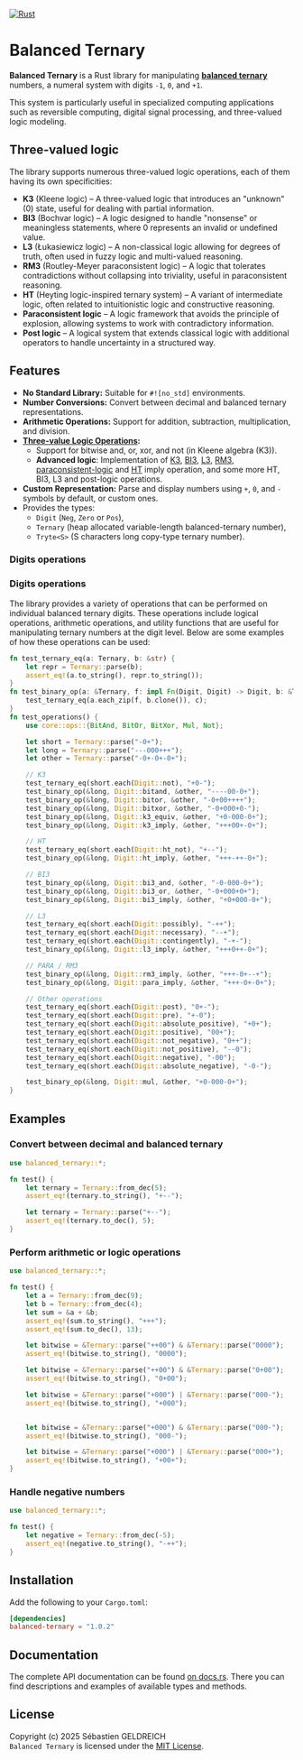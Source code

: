 [![Rust](https://github.com/Trehinos/balanced-ternary/actions/workflows/rust.yml/badge.svg)](https://github.com/Trehinos/balanced-ternary/actions/workflows/rust.yml)

# Balanced Ternary

**Balanced Ternary** is a Rust library for manipulating
**[balanced ternary](https://en.wikipedia.org/wiki/Balanced_ternary)**
numbers, a numeral system with digits `-1`, `0`, and `+1`.

This system is particularly useful in specialized computing applications such as reversible computing, digital signal
processing, and three-valued logic modeling.

## Three-valued logic

The library supports numerous three-valued logic operations, each of them having its own specificities:

- **K3** (Kleene logic) – A three-valued logic that introduces an "unknown" (0) state,
  useful for dealing with partial information.
- **BI3** (Bochvar logic) – A logic designed to handle "nonsense" or meaningless statements,
  where 0 represents an invalid or undefined value.
- **L3** (Łukasiewicz logic) – A non-classical logic allowing for degrees of truth,
  often used in fuzzy logic and multi-valued reasoning.
- **RM3** (Routley-Meyer paraconsistent logic) – A logic that tolerates contradictions without collapsing into
  triviality,
  useful in paraconsistent reasoning.
- **HT** (Heyting logic-inspired ternary system) – A variant of intermediate logic,
  often related to intuitionistic logic and constructive reasoning.
- **Paraconsistent logic** – A logic framework that avoids the principle of explosion,
  allowing systems to work with contradictory information.
- **Post logic** – A logical system that extends classical logic with additional operators to handle uncertainty in a
  structured way.

## Features

- **No Standard Library:** Suitable for `#![no_std]` environments.
- **Number Conversions:** Convert between decimal and balanced ternary representations.
- **Arithmetic Operations:** Support for addition, subtraction, multiplication, and division.
- **[Three-value Logic Operations](https://en.wikipedia.org/wiki/Three-valued_logic):**
    - Support for bitwise and, or, xor, and not (in Kleene algebra (K3)).
    - **Advanced logic**: Implementation of
      [K3](https://en.wikipedia.org/wiki/De_Morgan_algebra#Kleene_algebra),
      [BI3](https://en.wikipedia.org/wiki/Many-valued_logic#Bochvar's_internal_three-valued_logic),
      [L3](https://en.wikipedia.org/wiki/%C5%81ukasiewicz_logic),
      [RM3](https://en.wikipedia.org/wiki/Paraconsistent_logic#An_ideal_three-valued_paraconsistent_logic),
      [paraconsistent-logic](https://en.wikipedia.org/wiki/Paraconsistent_logic#An_ideal_three-valued_paraconsistent_logic)
      and [HT](https://en.wikipedia.org/wiki/Intermediate_logic) imply operation,
      and some more HT, BI3, L3 and post-logic operations.
- **Custom Representation:** Parse and display numbers using `+`, `0`, and `-` symbols by default, or custom ones.
- Provides the types:
    - `Digit` (`Neg`, `Zero` or `Pos`),
    - `Ternary` (heap allocated variable-length balanced-ternary number),
    - `Tryte<S>` (S characters long copy-type ternary number).

### Digits operations

### Digits operations

The library provides a variety of operations that can be performed on individual balanced ternary digits. These
operations include logical operations, arithmetic operations, and utility functions that are useful for manipulating
ternary numbers at the digit level. Below are some examples of how these operations can be used:

```rust
fn test_ternary_eq(a: Ternary, b: &str) {
    let repr = Ternary::parse(b);
    assert_eq!(a.to_string(), repr.to_string());
}
fn test_binary_op(a: &Ternary, f: impl Fn(Digit, Digit) -> Digit, b: &Ternary, c: &str) {
    test_ternary_eq(a.each_zip(f, b.clone()), c);
}
fn test_operations() {
    use core::ops::{BitAnd, BitOr, BitXor, Mul, Not};

    let short = Ternary::parse("-0+");
    let long = Ternary::parse("---000+++");
    let other = Ternary::parse("-0+-0+-0+");

    // K3
    test_ternary_eq(short.each(Digit::not), "+0-");
    test_binary_op(&long, Digit::bitand, &other, "----00-0+");
    test_binary_op(&long, Digit::bitor, &other, "-0+00++++");
    test_binary_op(&long, Digit::bitxor, &other, "-0+000+0-");
    test_binary_op(&long, Digit::k3_equiv, &other, "+0-000-0+");
    test_binary_op(&long, Digit::k3_imply, &other, "+++00+-0+");

    // HT
    test_ternary_eq(short.each(Digit::ht_not), "+--");
    test_binary_op(&long, Digit::ht_imply, &other, "+++-++-0+");

    // BI3
    test_binary_op(&long, Digit::bi3_and, &other, "-0-000-0+");
    test_binary_op(&long, Digit::bi3_or, &other, "-0+000+0+");
    test_binary_op(&long, Digit::bi3_imply, &other, "+0+000-0+");

    // L3
    test_ternary_eq(short.each(Digit::possibly), "-++");
    test_ternary_eq(short.each(Digit::necessary), "--+");
    test_ternary_eq(short.each(Digit::contingently), "-+-");
    test_binary_op(&long, Digit::l3_imply, &other, "+++0++-0+");

    // PARA / RM3
    test_binary_op(&long, Digit::rm3_imply, &other, "+++-0+--+");
    test_binary_op(&long, Digit::para_imply, &other, "+++-0+-0+");

    // Other operations
    test_ternary_eq(short.each(Digit::post), "0+-");
    test_ternary_eq(short.each(Digit::pre), "+-0");
    test_ternary_eq(short.each(Digit::absolute_positive), "+0+");
    test_ternary_eq(short.each(Digit::positive), "00+");
    test_ternary_eq(short.each(Digit::not_negative), "0++");
    test_ternary_eq(short.each(Digit::not_positive), "--0");
    test_ternary_eq(short.each(Digit::negative), "-00");
    test_ternary_eq(short.each(Digit::absolute_negative), "-0-");

    test_binary_op(&long, Digit::mul, &other, "+0-000-0+");
}

```

## Examples

### Convert between decimal and balanced ternary

```rust
use balanced_ternary::*;

fn test() {
    let ternary = Ternary::from_dec(5);
    assert_eq!(ternary.to_string(), "+--");

    let ternary = Ternary::parse("+--");
    assert_eq!(ternary.to_dec(), 5);
}
```

### Perform arithmetic or logic operations

```rust
use balanced_ternary::*;

fn test() {
    let a = Ternary::from_dec(9);
    let b = Ternary::from_dec(4);
    let sum = &a + &b;
    assert_eq!(sum.to_string(), "+++");
    assert_eq!(sum.to_dec(), 13);

    let bitwise = &Ternary::parse("++00") & &Ternary::parse("0000");
    assert_eq!(bitwise.to_string(), "0000");

    let bitwise = &Ternary::parse("++00") & &Ternary::parse("0+00");
    assert_eq!(bitwise.to_string(), "0+00");

    let bitwise = &Ternary::parse("+000") | &Ternary::parse("000-");
    assert_eq!(bitwise.to_string(), "+000");


    let bitwise = &Ternary::parse("+000") & &Ternary::parse("000-");
    assert_eq!(bitwise.to_string(), "000-");

    let bitwise = &Ternary::parse("+000") | &Ternary::parse("000+");
    assert_eq!(bitwise.to_string(), "+00+");
}
```

### Handle negative numbers

```rust
use balanced_ternary::*;

fn test() {
    let negative = Ternary::from_dec(-5);
    assert_eq!(negative.to_string(), "-++");
}
```

## Installation

Add the following to your `Cargo.toml`:

```toml
[dependencies]
balanced-ternary = "1.0.2"
```

## Documentation

The complete API documentation can be found [on docs.rs](https://docs.rs/balanced-ternary).
There you can find descriptions and examples of available types and methods.

## License

Copyright (c) 2025 Sébastien GELDREICH  
`Balanced Ternary` is licensed under the [MIT License](LICENSE).
